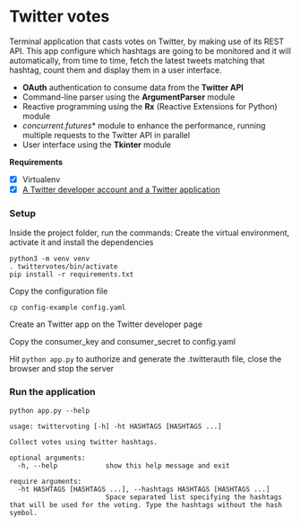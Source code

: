 # Twitter votes
Terminal application that casts votes on Twitter, by making use of its REST API.
This app configure which hashtags are going to be monitored and it will automatically, from time to time, fetch the latest
tweets matching that hashtag, count them and display them in a user interface.

* **OAuth** authentication to consume data from the **Twitter API**
* Command-line parser using the **ArgumentParser** module
* Reactive programming using the **Rx** (Reactive Extensions for Python) module
* *concurrent.futures** module to enhance the performance, running multiple requests to the Twitter API in parallel
* User interface using the **Tkinter** module

**Requirements**
- [x] Virtualenv
- [x] [A Twitter developer account and a Twitter application](https://developer.twitter.com/en/portal/projects-and-apps)

### Setup
Inside the project folder, run the commands:
Create the virtual environment, activate it and install the dependencies
```shell
python3 -m venv venv
. twittervotes/bin/activate
pip install -r requirements.txt
```

Copy the configuration file
```shell
cp config-example config.yaml
```

Create an Twitter app on the Twitter developer page

Copy the consumer_key and consumer_secret to config.yaml

Hit ```python app.py``` to authorize and generate the .twitterauth file, close the browser and stop the server

### Run the application
```shell
python app.py --help
```

```
usage: twittervoting [-h] -ht HASHTAGS [HASHTAGS ...]

Collect votes using twitter hashtags.

optional arguments:
  -h, --help            show this help message and exit

require arguments:
  -ht HASHTAGS [HASHTAGS ...], --hashtags HASHTAGS [HASHTAGS ...]
                        Space separated list specifying the hashtags that will be used for the voting. Type the hashtags without the hash symbol.
```